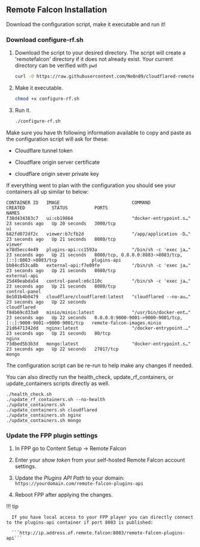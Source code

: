 ## Remote Falcon Installation

Download the configuration script, make it executable and run it!

### Download configure-rf.sh

1. Download the script to your desired directory. The script will create a 'remotefalcon' directory if it does not already exist. Your current directory can be verified with ```pwd```
      
      ```sh
      curl -O https://raw.githubusercontent.com/Ne0n09/cloudflared-remotefalcon/main/configure-rf.sh
      ```

2. Make it executable.
   
      ```sh
      chmod +x configure-rf.sh
      ```
   
3. Run it.
   
      ```sh
      ./configure-rf.sh
      ```

Make sure you have th following information available to copy and paste as the configuration script will ask for these:

- Cloudflare tunnel token

- Cloudflare origin server certificate

- cloudflare origin sever private key


If everything went to plan with the configuration you should see your containers all up similar to below:

```
CONTAINER ID   IMAGE                           COMMAND                  CREATED          STATUS          PORTS                                                             NAMES
f38d434383c7   ui:cb19864                      "docker-entrypoint.s…"   23 seconds ago   Up 20 seconds   3000/tcp                                                          ui
682fd072df2c   viewer:b7cfb2d                  "/app/application -D…"   23 seconds ago   Up 21 seconds   8080/tcp                                                          viewer
e78d5ecc4e49   plugins-api:cc1593a             "/bin/sh -c 'exec ja…"   23 seconds ago   Up 21 seconds   8080/tcp, 0.0.0.0:8083->8083/tcp, [::]:8083->8083/tcp             plugins-api
bb84cd53ca8b   external-api:f7e09fe            "/bin/sh -c 'exec ja…"   23 seconds ago   Up 21 seconds   8080/tcp                                                          external-api
25d49eabda54   control-panel:e6c110c           "/bin/sh -c 'exec ja…"   23 seconds ago   Up 21 seconds   8080/tcp                                                          control-panel
8e101b4b0479   cloudflare/cloudflared:latest   "cloudflared --no-au…"   23 seconds ago   Up 22 seconds                                                                     cloudflared
f84b69cd33a0   minio/minio:latest              "/usr/bin/docker-ent…"   23 seconds ago   Up 22 seconds   0.0.0.0:9000-9001->9000-9001/tcp, [::]:9000-9001->9000-9001/tcp   remote-falcon-images.minio
21d6471342dd   nginx:latest                    "/docker-entrypoint.…"   23 seconds ago   Up 21 seconds   80/tcp                                                            nginx
73dbed5b3b3d   mongo:latest                    "docker-entrypoint.s…"   23 seconds ago   Up 22 seconds   27017/tcp                                                         mongo
```

The configuration script can be re-run to help make any changes if needed.

You can also directly run the health_check, update_rf_containers, or update_containers scripts directly as well.

```
./health_check.sh
./update_rf_containers.sh --no-health
./update_containers.sh 
./update_containers.sh cloudflared
./update_containers.sh nginx
./update_containers.sh mongo
```

### Update the FPP plugin settings

1. In FPP go to Content Setup -> Remote Falcon

2. Enter your *show token* from your self-hosted Remote Falcon account settings.

3. Update the *Plugins API Path* to your domain: ```https://yourdomain.com/remote-falcon-plugins-api```

4. Reboot FPP after applying the changes.

!!! tip

      If you have local access to your FPP player you can directly connect to the plugins-api container if port 8083 is published: 

      ```http://ip.address.of.remote.falcon:8083/remote-falcon-plugins-api```
